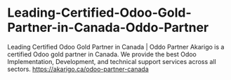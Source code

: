 # Leading-Certified-Odoo-Gold-Partner-in-Canada-Oddo-Partner
Leading Certified Odoo Gold Partner in Canada | Oddo Partner
Akarigo is a certified Odoo gold partner in Canada. We provide the best Odoo Implementation, Development, and technical support services across all sectors.
https://akarigo.ca/odoo-partner-canada
